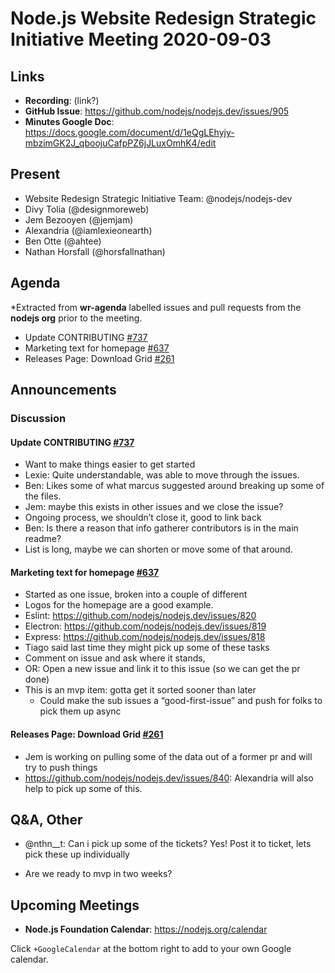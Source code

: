 # Node.js  Website Redesign Strategic Initiative Meeting 2020-09-03

## Links

* **Recording**: (link?)
* **GitHub Issue**: <https://github.com/nodejs/nodejs.dev/issues/905>
* **Minutes Google Doc**: <https://docs.google.com/document/d/1eQgLEhyjy-mbzimGK2J_qboojuCafpPZ6jJLuxOmhK4/edit>

## Present

* Website Redesign Strategic Initiative Team: @nodejs/nodejs-dev
* Divy Tolia (@designmoreweb)
* Jem Bezooyen (@jemjam)
* Alexandria (@iamlexieonearth)
* Ben Otte (@ahtee)
* Nathan Horsfall (@horsfallnathan)

## Agenda

*Extracted from **wr-agenda** labelled issues and pull requests from the
**nodejs org** prior to the meeting.

* Update CONTRIBUTING [#737](https://github.com/nodejs/nodejs.dev/issues/737)
* Marketing text for homepage [#637](https://github.com/nodejs/nodejs.dev/issues/637)
* Releases Page: Download Grid
  [#261](https://github.com/nodejs/nodejs.dev/issues/261)

## Announcements

### Discussion

#### Update CONTRIBUTING [#737](https://github.com/nodejs/nodejs.dev/issues/737)
* Want to make things easier to get started
* Lexie: Quite understandable, was able to move through the issues.
* Ben: Likes some of what marcus suggested around breaking up some of the files.
* Jem: maybe this exists in other issues and we close the issue?
* Ongoing process, we shouldn’t close it, good to link back
* Ben: Is there a reason that info gatherer contributors is in the main readme?
* List is long, maybe we can shorten or move some of that around.

#### Marketing text for homepage [#637](https://github.com/nodejs/nodejs.dev/issues/637)
* Started as one issue, broken into a couple of different
* Logos for the homepage are a good example.
* Eslint: <https://github.com/nodejs/nodejs.dev/issues/820>
* Electron: <https://github.com/nodejs/nodejs.dev/issues/819>
* Express: <https://github.com/nodejs/nodejs.dev/issues/818>
* Tiago said last time they might pick up some of these tasks
* Comment on issue and ask where it stands,
* OR: Open a new issue and link it to this issue (so we can get the pr done)
* This is an mvp item: gotta get it sorted sooner than later
  * Could make the sub issues a “good-first-issue” and push for folks to pick them up async

#### Releases Page: Download Grid [#261](https://github.com/nodejs/nodejs.dev/issues/261)

* Jem is working on pulling some of the data out of a former pr and will try to
  push things
* <https://github.com/nodejs/nodejs.dev/issues/840>: Alexandria will also help to pick up some of this.

## Q&A, Other

* @nthn__t: Can i pick up some of the tickets?
  Yes! Post it to ticket, lets pick these up individually

* Are we ready to mvp in two weeks?

## Upcoming Meetings

* **Node.js Foundation Calendar**: <https://nodejs.org/calendar>

Click `+GoogleCalendar` at the bottom right to add to your own Google calendar.
